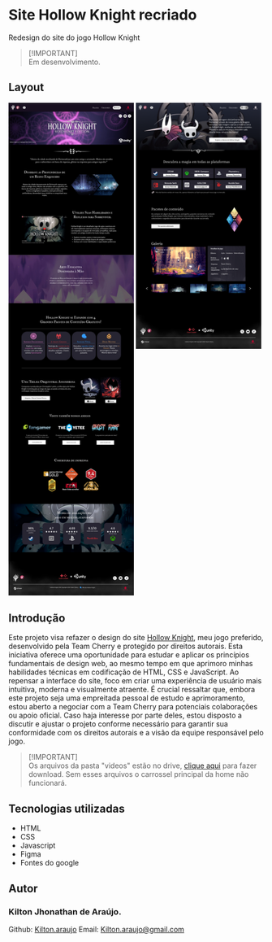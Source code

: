 # Site Hollow Knight recriado
Redesign do site do jogo Hollow Knight

> [!IMPORTANT]\
>Em desenvolvimento.

## Layout
<div >
  <img width=49% src="src/assets/thehome.jpg">
  <img align=top width=49% src="src/assets/baixar.png">
</div>

## Introdução
Este projeto visa refazer o design do site [Hollow Knight](https://www.hollowknight.com/), meu jogo preferido, desenvolvido pela Team Cherry e protegido por direitos autorais. Esta iniciativa oferece uma oportunidade para estudar e aplicar os princípios fundamentais de design web, ao mesmo tempo em que aprimoro minhas habilidades técnicas em codificação de HTML, CSS e JavaScript. Ao repensar a interface do site, foco em criar uma experiência de usuário mais intuitiva, moderna e visualmente atraente. É crucial ressaltar que, embora este projeto seja uma empreitada pessoal de estudo e aprimoramento, estou aberto a negociar com a Team Cherry para potenciais colaborações ou apoio oficial. Caso haja interesse por parte deles, estou disposto a discutir e ajustar o projeto conforme necessário para garantir sua conformidade com os direitos autorais e a visão da equipe responsável pelo jogo.
> [!IMPORTANT]\
> Os arquivos da pasta "videos" estão no drive, [clique aqui](https://drive.google.com/drive/folders/1OCkwKhJbnrMey5OoI5f9QIWQuWj54vG5?usp=sharing) para fazer download. Sem esses arquivos o carrossel principal da home não funcionará.

## Tecnologias utilizadas
* HTML
* CSS
* Javascript
* Figma
* Fontes do google

## Autor
  ### Kilton Jhonathan de Araújo.
Github: [Kilton.araujo](https://github.com/KiltonAraujo)
Email: Kilton.araujo@gmail.com
